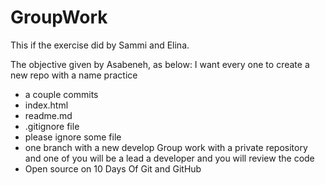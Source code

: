 # GroupWork

This if the exercise did by Sammi and Elina.

The objective given by Asabeneh, as below:
I want every one to create a new repo with a name practice
- a couple commits
- index.html
- readme.md
- .gitignore file
- please ignore some file 
- one branch with a new develop
Group work with a private repository and one of you will be a lead a developer and you will review the code
- Open source on 10 Days Of Git and GitHub
